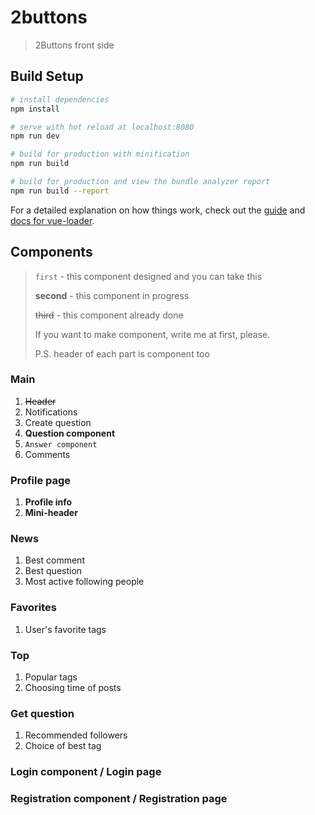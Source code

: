 # 2buttons

> 2Buttons front side

## Build Setup

``` bash
# install dependencies
npm install

# serve with hot reload at localhost:8080
npm run dev

# build for production with minification
npm run build

# build for production and view the bundle analyzer report
npm run build --report
```

For a detailed explanation on how things work, check out the [guide](http://vuejs-templates.github.io/webpack/) and [docs for vue-loader](http://vuejs.github.io/vue-loader).


## Components

> `first` - this component designed and you can take this
>
> **second** - this component in progress
>
> ~~third~~ - this component already done
>
> If you want to make component, write me at first, please. 
>
> P.S. header of each part is component too

### Main 
1. ~~Header~~
2. Notifications
3. Create question
4. **Question component**
5. `Answer component`
6. Comments

### Profile page
1. **Profile info**
2. **Mini-header**

### News
1. Best comment
2. Best question
3. Most active following people

### Favorites
1. User's favorite tags 

### Top
1. Popular tags
2. Choosing time of posts

### Get question
1. Recommended followers
2. Choice of best tag

### Login component / Login page

### Registration component / Registration page

